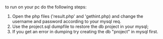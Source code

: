 to run on your pc do the following steps:
1. Open the php files ('result.php' and 'gethint.php) and change the username and password according to your mysql req.
2. Use the project.sql dumpfile to restore the db project in your mysql;
3. If you get an error in dumping try creating the db "project" in mysql first.

